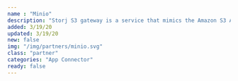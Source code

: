 ```yaml
---
name : "Minio"
description: "Storj S3 gateway is a service that mimics the Amazon S3 API using the Storj network"
added: 3/19/20
updated: 3/19/20
new: false
img: "/img/partners/minio.svg"
class: "partner"
categories: "App Connector"
ready: false
---
```

